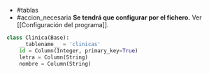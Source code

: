 - #tablas
- #accion_necesaria
**Se tendrá que configurar por el fichero.** Ver [[Configuración del programa]].

```python
class Clinica(Base):
    __tablename__ = 'clinicas'
    id = Column(Integer, primary_key=True)
    letra = Column(String)
    nombre = Column(String)
```
